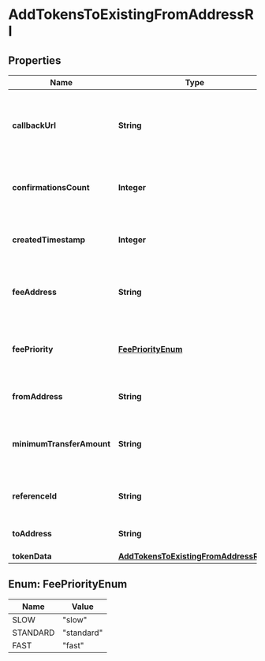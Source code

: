 

# AddTokensToExistingFromAddressRI


## Properties

Name | Type | Description | Notes
------------ | ------------- | ------------- | -------------
**callbackUrl** | **String** | Represents the URL that is set by the customer where the callback will be received at. The callback notification will be received only if and when the event occurs. | 
**confirmationsCount** | **Integer** | Represents the number of confirmations, i.e. the amount of blocks that have been built on top of this block. | 
**createdTimestamp** | **Integer** | Defines the specific time/date when the automatic forwarding was created in Unix Timestamp. | 
**feeAddress** | **String** | Represents the specific fee address, which is always automatically generated. Users must fund it. | 
**feePriority** | [**FeePriorityEnum**](#FeePriorityEnum) | Represents the fee priority of the automation, whether it is \&quot;SLOW\&quot;, \&quot;STANDARD\&quot; or \&quot;FAST\&quot;. | 
**fromAddress** | **String** | Represents the hash of the address that forwards the tokens. | 
**minimumTransferAmount** | **String** | Represents the minimum transfer amount of the tokens in the &#x60;fromAddress&#x60; that can be allowed for an automatic forwarding. | 
**referenceId** | **String** | Represents a unique ID used to reference the specific callback subscription. | 
**toAddress** | **String** | Represents the hash of the address the tokens are forwarded to. | 
**tokenData** | [**AddTokensToExistingFromAddressRITS**](AddTokensToExistingFromAddressRITS.md) |  | 



## Enum: FeePriorityEnum

Name | Value
---- | -----
SLOW | &quot;slow&quot;
STANDARD | &quot;standard&quot;
FAST | &quot;fast&quot;



